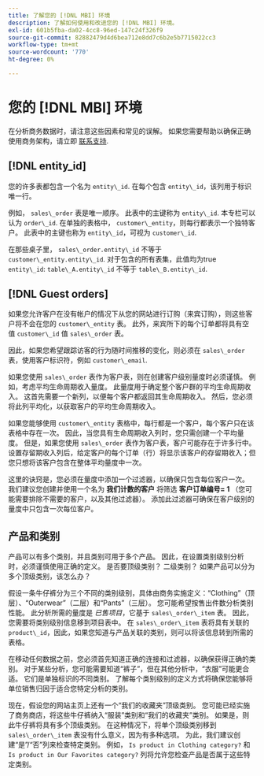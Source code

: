 ```yaml
---
title: 了解您的 [!DNL MBI] 环境
description: 了解如何使用和改进您的 [!DNL MBI] 环境。
exl-id: 601b5fba-da02-4cc8-96ed-147c24f326f9
source-git-commit: 82882479d4d6bea712e8dd7c6b2e5b7715022cc3
workflow-type: tm+mt
source-wordcount: '770'
ht-degree: 0%

---
```


# 您的 [!DNL MBI] 环境

在分析商务数据时，请注意这些因素和常见的误解。 如果您需要帮助以确保正确使用商务架构，请立即 [联系支持](../guide-overview.md).

## [!DNL entity\_id]

您的许多表都包含一个名为 `entity\_id`. 在每个包含 `entity\_id`，该列用于标识唯一行。

例如， `sales\_order` 表是唯一顺序。 此表中的主键称为 `entity\_id`. 本专栏可以认为 `order\_id`. 在单独的表格中， `customer\_entity`，则每行都表示一个独特客户。 此表中的主键也称为 `entity\_id`，可视为 `customer\_id`.

在那些桌子里， `sales\_order.entity\_id` 不等于 `customer\_entity.entity\_id`. 对于包含的所有表集，此值均为true `entity\_id`: `table\_A.entity\_id` 不等于 `table\_B.entity\_id`.

## [!DNL Guest orders]

如果您允许客户在没有帐户的情况下从您的网站进行订购（来宾订购），则这些客户将不会在您的 `customer\_entity` 表。 此外，来宾所下的每个订单都将具有空值 `customer\_id` 值 `sales\_order` 表。

因此，如果您希望跟踪访客的行为随时间推移的变化，则必须在 `sales\_order` 表，使用客户标识符，例如 `customer\_email`.

如果您使用 `sales\_order` 表作为客户表，则在创建客户级别量度时必须谨慎。 例如，考虑平均生命周期收入量度。 此量度用于确定整个客户群的平均生命周期收入。 这首先需要一个新列，以便每个客户都返回其生命周期收入。 然后，您必须将此列平均化，以获取客户的平均生命周期收入。

如果您能够使用 `customer\_entity` 表格中，每行都是一个客户，每个客户只在该表格中存在一次。 因此，当您具有生命周期收入列时，您只需创建一个平均量度。 但是，如果您使用 `sales\_order` 表作为客户表，客户可能存在于许多行中。 设置存留期收入列后，给定客户的每个订单（行）将显示该客户的存留期收入；但您只想将该客户包含在整体平均量度中一次。

这里的诀窍是，您必须在量度中添加一个过滤器，以确保只包含每位客户一次。 我们建议您创建并使用一个名为 **我们计数的客户** 将筛选 **客户订单编号= 1** （您可能需要排除不需要的客户，以及其他过滤器）。 添加此过滤器可确保在客户级别的量度中只包含一次每位客户。

## 产品和类别

产品可以有多个类别，并且类别可用于多个产品。 因此，在设置类别级别分析时，必须谨慎使用正确的定义。 是否要顶级类别？ 二级类别？ 如果产品可以分为多个顶级类别，该怎么办？

假设一条牛仔裤分为三个不同的类别级别，具体由商务实施定义：“Clothing”（顶层）、“Outerwear”（二层）和“Pants”（三层）。 您可能希望按售出件数分析类别性能。 此分析所需的量度是 _已售项目_，它基于 `sales\_order\_item` 表。 因此，您需要将类别级别信息移到项目表中。 在 `sales\_order\_item` 表将具有关联的 `product\_id`，因此，如果您知道与产品关联的类别，则可以将该信息转到所需的表格。

在移动任何数据之前，您必须首先知道正确的连接和过滤器，以确保获得正确的类别。 对于某些分析，您可能需要知道“裤子”，但在其他分析中，“衣服”可能更合适。 它们是单独标识的不同类别。 了解每个类别级别的定义方式将确保您能够将单位销售归因于适合您特定分析的类别。

现在，假设您的网站主页上还有一个“我们的收藏夹”顶级类别。 您可能已经实施了商务商店，将这些牛仔裤纳入“服装”类别和“我们的收藏夹”类别。 如果是，则此牛仔裤将具有多个顶级类别。 在这种情况下，将单个顶级类别移到 `sales\_order\_item` 表没有什么意义，因为有多种选项。 为此，我们建议创建“是”/“否”列来检查特定类别。 例如， `Is product in Clothing category?` 和 `Is product in Our Favorites category?` 列将允许您检查产品是否属于这些特定类别。
